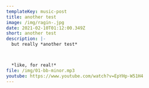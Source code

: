```yaml
---
templateKey: music-post
title: another test
image: /img/ragin-.jpg
date: 2021-02-10T01:12:00.349Z
short: another test
description: |-
  but really *another test*



  *like, for real!*
file: /img/01-bb-minor.mp3
youtube: https://www.youtube.com/watch?v=EpYHp-W51H4
---
```


